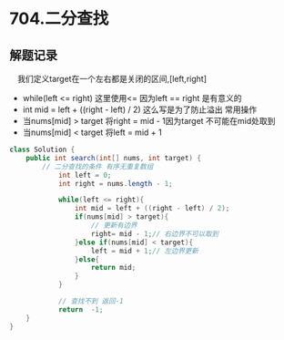 # 704.二分查找

## 解题记录

&emsp;我们定义target在一个左右都是关闭的区间,[left,right]

* while(left <= right) 这里使用<= 因为left == right 是有意义的
* int mid = left + ((right - left) / 2) 这么写是为了防止溢出 常用操作
* 当nums[mid] > target 将right = mid - 1因为target 不可能在mid处取到 
* 当nums[mid] < target 将left = mid + 1 


```java
class Solution {
    public int search(int[] nums, int target) {
        // 二分查找的条件 有序无重复数组
            int left = 0;
            int right = nums.length - 1;

            while(left <= right){
                int mid = left + ((right - left) / 2);
                if(nums[mid] > target){
                    // 更新有边界
                    right= mid - 1;// 右边界不可以取到
                }else if(nums[mid] < target){
                    left = mid + 1;// 左边界更新
                }else{
                    return mid;
                }
            }

            // 查找不到 返回-1
            return  -1;
    }
}

```


